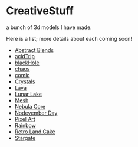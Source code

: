 # CreativeStuff
a bunch of 3d models I have made.

Here is a list; more details about each coming soon!

- [Abstract Blends](blends/abstractBlends)
- [acidTrip](blends/acidTrip)
- [blackHole](blend/blackHole)
- [chaos](blends/chaos)
- [comic](blends/comic)
- [Crystals](blends/crystals)
- [Lava](blends/lava)
- [Lunar Lake](blends/lunarLake)
- [Mesh](blends/mesh)
- [Nebula Core](blends/nebulaCore)
- [Nodevember Day](blends/nodevemberDay1)
- [Pixel Art](blends/pixelArt)
- [Rainbow](blends/rainbow)
- [Retro Land Cake](blends/retroLandCake)
- [Stargate](blends/stargate)
